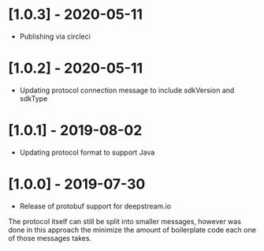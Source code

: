 # [1.0.3] - 2020-05-11
  
- Publishing via circleci

# [1.0.2] - 2020-05-11
  
- Updating protocol connection message to include sdkVersion and sdkType

# [1.0.1] - 2019-08-02
  
- Updating protocol format to support Java

# [1.0.0] - 2019-07-30
  
- Release of protobuf support for deepstream.io

The protocol itself can still be split into smaller messages, however was done in this
approach the minimize the amount of boilerplate code each one of those messages takes.



